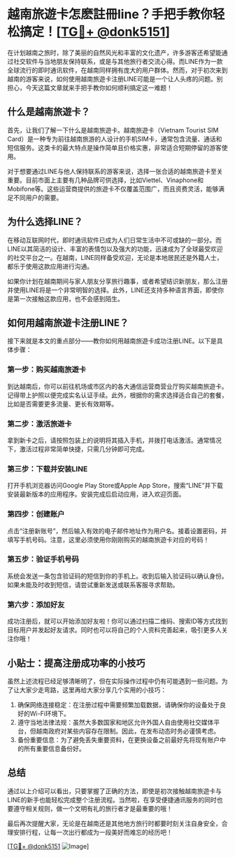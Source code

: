 # 越南旅遊卡怎麽註冊line？手把手教你轻松搞定！[[TG💪+ @donk5151](https://t.me/s/donk5151)]

在计划越南之旅时，除了美丽的自然风光和丰富的文化遗产，许多游客还希望能通过社交软件与当地朋友保持联系，或是与其他旅行者交流心得。而LINE作为一款全球流行的即时通讯软件，在越南同样拥有庞大的用户群体。然而，对于初次来到越南的游客来说，如何使用越南旅遊卡注册LINE可能是一个让人头疼的问题。别担心，今天这篇文章就来手把手教你如何顺利搞定这一难题！

## 什么是越南旅遊卡？

首先，让我们了解一下什么是越南旅遊卡。越南旅遊卡（Vietnam Tourist SIM Card）是一种专为前往越南旅游的人设计的手机SIM卡，通常包含流量、通话和短信服务。这类卡的最大特点是操作简单且价格实惠，非常适合短期停留的游客使用。

对于想要通过LINE与他人保持联系的游客来说，选择一张合适的越南旅遊卡至关重要。目前市面上主要有几种品牌可供选择，比如Viettel、Vinaphone和Mobifone等。这些运营商提供的旅遊卡不仅覆盖范围广，而且资费灵活，能够满足不同用户的需要。

## 为什么选择LINE？

在移动互联网时代，即时通讯软件已成为人们日常生活中不可或缺的一部分。而LINE以其简洁的设计、丰富的表情包以及强大的功能，迅速成为了全球最受欢迎的社交平台之一。在越南，LINE同样备受欢迎，无论是本地居民还是外籍人士，都乐于使用这款应用进行沟通。

如果你计划在越南期间与家人朋友分享旅行趣事，或者希望结识新朋友，那么注册并使用LINE将是一个非常明智的选择。此外，LINE还支持多种语言界面，即使你是第一次接触这款应用，也不会感到陌生。

## 如何用越南旅遊卡注册LINE？

接下来就是本文的重点部分——教你如何用越南旅遊卡成功注册LINE。以下是具体步骤：

### 第一步：购买越南旅遊卡

到达越南后，你可以前往机场或市区内的各大通信运营商营业厅购买越南旅遊卡。记得带上护照以便完成实名认证手续。此外，根据你的需求选择适合自己的套餐，比如是否需要更多流量、更长有效期等。

### 第二步：激活旅遊卡

拿到新卡之后，请按照包装上的说明将其插入手机，并拨打电话激活。通常情况下，激活过程非常简单快捷，只需几分钟即可完成。

### 第三步：下载并安装LINE

打开手机浏览器访问Google Play Store或Apple App Store，搜索“LINE”并下载安装最新版本的应用程序。安装完成后启动应用，进入欢迎页面。

### 第四步：创建账户

点击“注册新账号”，然后输入有效的电子邮件地址作为用户名。接着设置密码，并填写手机号码。注意，这里必须使用你刚刚购买的越南旅遊卡对应的号码！

### 第五步：验证手机号码

系统会发送一条包含验证码的短信到你的手机上。收到后输入验证码以确认身份。如果未能及时收到短信，请尝试重新发送或联系客服寻求帮助。

### 第六步：添加好友

成功注册后，就可以开始添加好友啦！你可以通过扫描二维码、搜索ID等方式找到目标用户并发起好友请求。同时也可以将自己的个人资料完善起来，吸引更多人关注你哦！

## 小贴士：提高注册成功率的小技巧

虽然上述流程已经足够清晰明了，但在实际操作过程中仍有可能遇到一些问题。为了让大家少走弯路，这里再给大家分享几个实用的小技巧：

1. 确保网络连接稳定：在注册过程中需要频繁加载数据，请确保你的设备处于良好的Wi-Fi环境下。
2. 遵守当地法律法规：虽然大多数国家和地区允许外国人自由使用社交媒体平台，但越南政府对某些内容存在限制。因此，在发布动态时务必谨慎考虑。
3. 备份重要信息：为了避免丢失重要资料，在更换设备之前最好先将现有账户中的所有重要信息备份好。

## 总结

通过以上介绍可以看出，只要掌握了正确的方法，即使是初次接触越南旅遊卡与LINE的新手也能轻松完成整个注册流程。当然啦，在享受便捷通讯服务的同时也要遵守相关规则，做一个文明有礼的旅行者才是最重要的哦！

最后再次提醒大家，无论是在越南还是其他地方旅行时都要时刻关注自身安全，合理安排行程，让每一次出行都成为一段美好而难忘的经历吧！

[[TG💪+ @donk5151](https://t.me/s/donk5151) ![Image](https://i.postimg.cc/rwNCRYN7/Snipaste-2025-04-30-17-27-05.png)]
